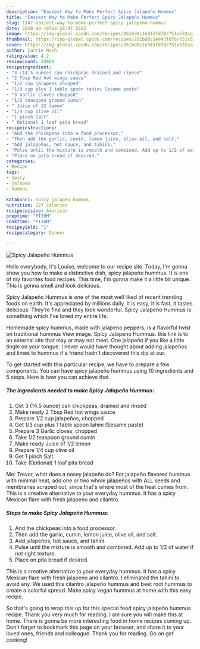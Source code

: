 ```yaml
---
description: "Easiest Way to Make Perfect Spicy Jalapeño Hummus"
title: "Easiest Way to Make Perfect Spicy Jalapeño Hummus"
slug: 1147-easiest-way-to-make-perfect-spicy-jalapeno-hummus
date: 2020-09-18T14:28:47.550Z
image: https://img-global.cpcdn.com/recipes/261bd8c1e943fd78/751x532cq70/spicy-jalapeno-hummus-recipe-main-photo.jpg
thumbnail: https://img-global.cpcdn.com/recipes/261bd8c1e943fd78/751x532cq70/spicy-jalapeno-hummus-recipe-main-photo.jpg
cover: https://img-global.cpcdn.com/recipes/261bd8c1e943fd78/751x532cq70/spicy-jalapeno-hummus-recipe-main-photo.jpg
author: Carrie Nash
ratingvalue: 4.2
reviewcount: 24800
recipeingredient:
- "3 (14.5 ounce) can chickpeas drained and rinsed"
- "2 Tbsp Red hot wings sauce"
- "1/2 cup jalapeos chopped"
- "1/3 cup plus 1 table spoon tahini Sesame paste"
- "3 Garlic cloves chopped"
- "1/2 teaspoon ground cumin"
- " Juice of 12 lemon"
- "1/4 cup olive oil"
- "1 pinch Salt"
- " Optional 1 loaf pita bread"
recipeinstructions:
- "And the chickpeas into a food processor."
- "Then add the garlic, cumin, lemon juice, olive oil, and salt."
- "Add jalapeños, hot sauce, and tahini."
- "Pulse until the mixture is smooth and combined. Add up to 1/2 of water if not right texture."
- "Place on pita bread if desired."
categories:
- Recipe
tags:
- spicy
- jalapeo
- hummus

katakunci: spicy jalapeo hummus 
nutrition: 127 calories
recipecuisine: American
preptime: "PT39M"
cooktime: "PT34M"
recipeyield: "1"
recipecategory: Dinner

---
```



![Spicy Jalapeño Hummus](https://img-global.cpcdn.com/recipes/261bd8c1e943fd78/751x532cq70/spicy-jalapeno-hummus-recipe-main-photo.jpg)

Hello everybody, it's Louise, welcome to our recipe site. Today, I'm gonna show you how to make a distinctive dish, spicy jalapeño hummus. It is one of my favorites food recipes. This time, I'm gonna make it a little bit unique. This is gonna smell and look delicious.

Spicy Jalapeño Hummus is one of the most well liked of recent trending foods on earth. It's appreciated by millions daily. It is easy, it is fast, it tastes delicious. They're fine and they look wonderful. Spicy Jalapeño Hummus is something which I've loved my entire life.

Homemade spicy hummus, made with jalapeno peppers, is a flavorful twist on traditional hummus View image. Spicy Jalapeno Hummus. this link is to an external site that may or may not meet. One jalapeño if you like a little tingle on your tongue. I never would have thought about adding jalapeños and limes to hummus if a friend hadn&#39;t discovered this dip at our.


To get started with this particular recipe, we have to prepare a few components. You can have spicy jalapeño hummus using 10 ingredients and 5 steps. Here is how you can achieve that.

<!--inarticleads1-->

##### The ingredients needed to make Spicy Jalapeño Hummus:

1. Get 3 (14.5 ounce) can chickpeas, drained and rinsed
1. Make ready 2 Tbsp Red hot wings sauce
1. Prepare 1/2 cup jalapeños, chopped
1. Get 1/3 cup plus 1 table spoon tahini (Sesame paste)
1. Prepare 3 Garlic cloves, chopped
1. Take 1/2 teaspoon ground cumin
1. Make ready  Juice of 1/2 lemon
1. Prepare 1/4 cup olive oil
1. Get 1 pinch Salt
1. Take  (Optional) 1 loaf pita bread


Me: Trevor, what does a nosey jalapeño do? For jalapeño flavored hummus with minimal heat, add one or two whole jalapeños with ALL seeds and membranes scraped out, since that&#39;s where most of the heat comes from. This is a creative alternative to your everyday hummus. It has a spicy Mexican flare with fresh jalapeno and cilantro. 

<!--inarticleads2-->

##### Steps to make Spicy Jalapeño Hummus:

1. And the chickpeas into a food processor.
1. Then add the garlic, cumin, lemon juice, olive oil, and salt.
1. Add jalapeños, hot sauce, and tahini.
1. Pulse until the mixture is smooth and combined. Add up to 1/2 of water if not right texture.
1. Place on pita bread if desired.


This is a creative alternative to your everyday hummus. It has a spicy Mexican flare with fresh jalapeno and cilantro. I eliminated the tahini to avoid any. We used this cilantro jalapeño hummus and beet root hummus to create a colorful spread. Make spicy vegan hummus at home with this easy recipe. 

So that's going to wrap this up for this special food spicy jalapeño hummus recipe. Thank you very much for reading. I am sure you will make this at home. There is gonna be more interesting food in home recipes coming up. Don't forget to bookmark this page on your browser, and share it to your loved ones, friends and colleague. Thank you for reading. Go on get cooking!
